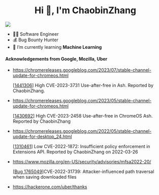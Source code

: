 <h1 align="center">Hi 👋, I'm ChaobinZhang</h1>

![](https://komarev.com/ghpvc/?username=zhchbin&color=blue&label=Profile%20views&style=flat)

- 👨‍💻 Software Engineer 
- 💰 Bug Bounty Hunter
- 🌱 I’m currently learning **Machine Learning**

#### Acknowledgements from Google, Mozilla, Uber

- https://chromereleases.googleblog.com/2023/07/stable-channel-update-for-chromeos.html

    [[1441306](https://bugs.chromium.org/p/chromium/issues/detail?id=1441306)] High CVE-2023-3731 Use-after-free in Ash. Reported by ChaobinZhang.

- https://chromereleases.googleblog.com/2023/05/stable-channel-update-for-chromeos.html

    [[1430692](https://bugs.chromium.org/p/chromium/issues/detail?id=1430692)] High CVE-2023-2458 Use-after-free in ChromeOS Ash. Reported by ChaobinZhang

- https://chromereleases.googleblog.com/2022/05/stable-channel-update-for-desktop_24.html

    [[1310461](https://bugs.chromium.org/p/chromium/issues/detail?id=1310461)] Low CVE-2022-1872: Insufficient policy enforcement in Extensions API. Reported by ChaobinZhang on 2022-03-26

- https://www.mozilla.org/en-US/security/advisories/mfsa2022-20/

    [[Bug 1765049](https://bugzilla.mozilla.org/show_bug.cgi?id=1765049)]CVE-2022-31739: Attacker-influenced path traversal when saving downloaded files

- https://hackerone.com/uber/thanks

